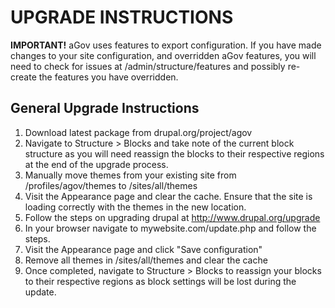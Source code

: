 # UPGRADE INSTRUCTIONS

**IMPORTANT!** aGov uses features to export configuration. If you have made changes
to your site configuration, and overridden aGov features, you will need to
check for issues at /admin/structure/features and possibly re-create the
features you have overridden.

## General Upgrade Instructions

1. Download latest package from drupal.org/project/agov
2. Navigate to Structure > Blocks and take note of the current block structure as you will need reassign the blocks to their respective regions at the end of the upgrade process.
2. Manually move themes from your existing site from /profiles/agov/themes to /sites/all/themes
3. Visit the Appearance page and clear the cache. Ensure that the site is loading correctly with the themes in the new location.
4. Follow the steps on upgrading drupal at http://www.drupal.org/upgrade
5. In your browser navigate to mywebsite.com/update.php and follow the steps.
6. Visit the Appearance page and click "Save configuration"
7. Remove all themes in /sites/all/themes and clear the cache
8. Once completed, navigate to Structure > Blocks to reassign your blocks to their respective regions as block settings will be lost during the update.
